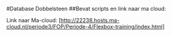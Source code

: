 #Database Dobbelsteen
##Bevat scripts en link naar ma cloud:

Link naar Ma-cloud:
[http://22238.hosts.ma-cloud.nl/periode3/FOP/Periode-4/Flexbox-training/index.html]